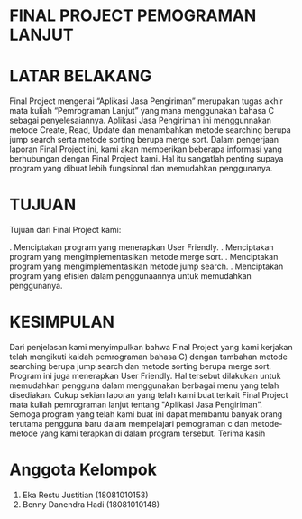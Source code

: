 # FINAL PROJECT PEMOGRAMAN LANJUT

# LATAR BELAKANG
Final Project mengenai “Aplikasi Jasa Pengiriman” merupakan tugas akhir mata kuliah “Pemrograman Lanjut” yang mana menggunakan bahasa C sebagai penyelesaiannya. Aplikasi Jasa Pengiriman ini menggunnakan metode Create, Read, Update dan menambahkan metode searching berupa jump search serta metode sorting berupa merge sort. Dalam pengerjaan laporan Final Project ini, kami akan memberikan beberapa informasi yang berhubungan dengan Final Project kami. Hal itu sangatlah penting supaya program yang dibuat lebih fungsional dan memudahkan penggunanya.

# TUJUAN
Tujuan dari Final Project kami:

. Menciptakan program yang menerapkan User Friendly.
. Menciptakan program yang mengimplementasikan metode merge sort.
. Menciptakan program yang mengimplementasikan metode jump search.
. Menciptakan program yang efisien dalam penggunaannya untuk memudahkan penggunanya.

# KESIMPULAN
Dari penjelasan kami menyimpulkan bahwa Final Project yang kami kerjakan telah mengikuti kaidah pemrograman bahasa C) dengan tambahan metode searching berupa jump search dan metode sorting berupa merge sort. Program ini juga menerapkan User Friendly. Hal tersebut dilakukan untuk memudahkan pengguna dalam menggunakan berbagai menu yang telah disediakan. Cukup sekian laporan yang telah kami buat terkait Final Project mata kuliah pemrograman lanjut tentang "Aplikasi Jasa Pengiriman”. Semoga program yang telah kami buat ini dapat membantu banyak orang terutama pengguna baru dalam mempelajari pemograman c dan metode-metode yang kami terapkan di dalam program tersebut.
Terima kasih

# Anggota Kelompok
1. Eka Restu Justitian (18081010153)
2. Benny Danendra Hadi (18081010148)

